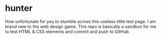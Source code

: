 # hunter
How unfortunate for you to stumble across this useless little test page. I am brand new to the web design game. This repo is basically a sandbox for me to test HTML & CSS elements and commit and push to GitHub.
